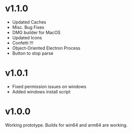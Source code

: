 # v1.1.0

- Updated Caches
- Misc. Bug Fixes
- DMG builder for MacOS
- Updated Icons
- Confetti !!!
- Object-Oriented Electron Process
- Button to stop parse


# v1.0.1

- Fixed permission issues on windows
- Added windows install script

# v1.0.0

Working prototype. Builds for win64 and arm64 are working.
